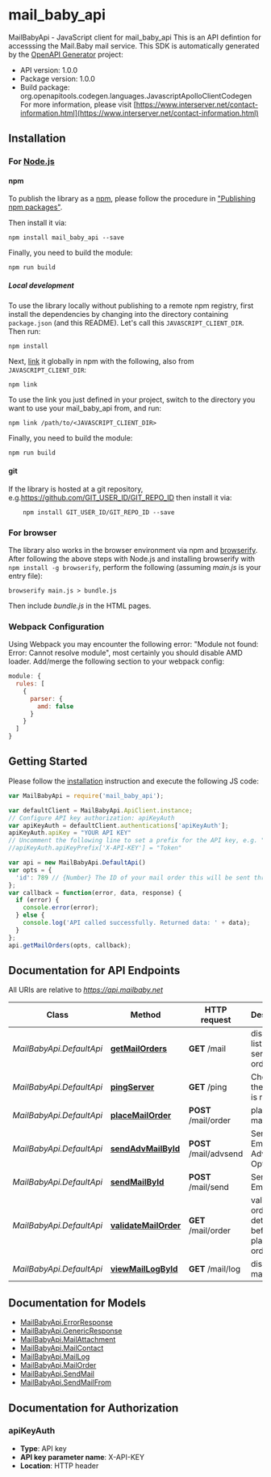 # mail_baby_api

MailBabyApi - JavaScript client for mail_baby_api
This is an API defintion for accesssing the Mail.Baby mail service.
This SDK is automatically generated by the [OpenAPI Generator](https://openapi-generator.tech) project:

- API version: 1.0.0
- Package version: 1.0.0
- Build package: org.openapitools.codegen.languages.JavascriptApolloClientCodegen
For more information, please visit [https://www.interserver.net/contact-information.html](https://www.interserver.net/contact-information.html)

## Installation

### For [Node.js](https://nodejs.org/)

#### npm

To publish the library as a [npm](https://www.npmjs.com/), please follow the procedure in ["Publishing npm packages"](https://docs.npmjs.com/getting-started/publishing-npm-packages).

Then install it via:

```shell
npm install mail_baby_api --save
```

Finally, you need to build the module:

```shell
npm run build
```

##### Local development

To use the library locally without publishing to a remote npm registry, first install the dependencies by changing into the directory containing `package.json` (and this README). Let's call this `JAVASCRIPT_CLIENT_DIR`. Then run:

```shell
npm install
```

Next, [link](https://docs.npmjs.com/cli/link) it globally in npm with the following, also from `JAVASCRIPT_CLIENT_DIR`:

```shell
npm link
```

To use the link you just defined in your project, switch to the directory you want to use your mail_baby_api from, and run:

```shell
npm link /path/to/<JAVASCRIPT_CLIENT_DIR>
```

Finally, you need to build the module:

```shell
npm run build
```

#### git

If the library is hosted at a git repository, e.g.https://github.com/GIT_USER_ID/GIT_REPO_ID
then install it via:

```shell
    npm install GIT_USER_ID/GIT_REPO_ID --save
```

### For browser

The library also works in the browser environment via npm and [browserify](http://browserify.org/). After following
the above steps with Node.js and installing browserify with `npm install -g browserify`,
perform the following (assuming *main.js* is your entry file):

```shell
browserify main.js > bundle.js
```

Then include *bundle.js* in the HTML pages.

### Webpack Configuration

Using Webpack you may encounter the following error: "Module not found: Error:
Cannot resolve module", most certainly you should disable AMD loader. Add/merge
the following section to your webpack config:

```javascript
module: {
  rules: [
    {
      parser: {
        amd: false
      }
    }
  ]
}
```

## Getting Started

Please follow the [installation](#installation) instruction and execute the following JS code:

```javascript
var MailBabyApi = require('mail_baby_api');

var defaultClient = MailBabyApi.ApiClient.instance;
// Configure API key authorization: apiKeyAuth
var apiKeyAuth = defaultClient.authentications['apiKeyAuth'];
apiKeyAuth.apiKey = "YOUR API KEY"
// Uncomment the following line to set a prefix for the API key, e.g. "Token" (defaults to null)
//apiKeyAuth.apiKeyPrefix['X-API-KEY'] = "Token"

var api = new MailBabyApi.DefaultApi()
var opts = {
  'id': 789 // {Number} The ID of your mail order this will be sent through.
};
var callback = function(error, data, response) {
  if (error) {
    console.error(error);
  } else {
    console.log('API called successfully. Returned data: ' + data);
  }
};
api.getMailOrders(opts, callback);

```

## Documentation for API Endpoints

All URIs are relative to *https://api.mailbaby.net*

Class | Method | HTTP request | Description
------------ | ------------- | ------------- | -------------
*MailBabyApi.DefaultApi* | [**getMailOrders**](docs/DefaultApi.md#getMailOrders) | **GET** /mail | displays a list of mail service orders
*MailBabyApi.DefaultApi* | [**pingServer**](docs/DefaultApi.md#pingServer) | **GET** /ping | Checks if the server is running
*MailBabyApi.DefaultApi* | [**placeMailOrder**](docs/DefaultApi.md#placeMailOrder) | **POST** /mail/order | places a mail order
*MailBabyApi.DefaultApi* | [**sendAdvMailById**](docs/DefaultApi.md#sendAdvMailById) | **POST** /mail/advsend | Sends an Email with Advanced Options
*MailBabyApi.DefaultApi* | [**sendMailById**](docs/DefaultApi.md#sendMailById) | **POST** /mail/send | Sends an Email
*MailBabyApi.DefaultApi* | [**validateMailOrder**](docs/DefaultApi.md#validateMailOrder) | **GET** /mail/order | validatess order details before placing an order
*MailBabyApi.DefaultApi* | [**viewMailLogById**](docs/DefaultApi.md#viewMailLogById) | **GET** /mail/log | displays the mail log


## Documentation for Models

 - [MailBabyApi.ErrorResponse](docs/ErrorResponse.md)
 - [MailBabyApi.GenericResponse](docs/GenericResponse.md)
 - [MailBabyApi.MailAttachment](docs/MailAttachment.md)
 - [MailBabyApi.MailContact](docs/MailContact.md)
 - [MailBabyApi.MailLog](docs/MailLog.md)
 - [MailBabyApi.MailOrder](docs/MailOrder.md)
 - [MailBabyApi.SendMail](docs/SendMail.md)
 - [MailBabyApi.SendMailFrom](docs/SendMailFrom.md)


## Documentation for Authorization



### apiKeyAuth


- **Type**: API key
- **API key parameter name**: X-API-KEY
- **Location**: HTTP header

